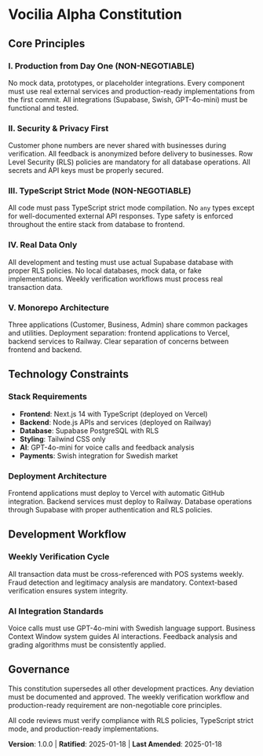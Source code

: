 # Vocilia Alpha Constitution

## Core Principles

### I. Production from Day One (NON-NEGOTIABLE)
No mock data, prototypes, or placeholder integrations. Every component must use real external services and production-ready implementations from the first commit. All integrations (Supabase, Swish, GPT-4o-mini) must be functional and tested.

### II. Security & Privacy First
Customer phone numbers are never shared with businesses during verification. All feedback is anonymized before delivery to businesses. Row Level Security (RLS) policies are mandatory for all database operations. All secrets and API keys must be properly secured.

### III. TypeScript Strict Mode (NON-NEGOTIABLE)
All code must pass TypeScript strict mode compilation. No `any` types except for well-documented external API responses. Type safety is enforced throughout the entire stack from database to frontend.

### IV. Real Data Only
All development and testing must use actual Supabase database with proper RLS policies. No local databases, mock data, or fake implementations. Weekly verification workflows must process real transaction data.

### V. Monorepo Architecture
Three applications (Customer, Business, Admin) share common packages and utilities. Deployment separation: frontend applications to Vercel, backend services to Railway. Clear separation of concerns between frontend and backend.

## Technology Constraints

### Stack Requirements
- **Frontend**: Next.js 14 with TypeScript (deployed on Vercel)
- **Backend**: Node.js APIs and services (deployed on Railway)
- **Database**: Supabase PostgreSQL with RLS
- **Styling**: Tailwind CSS only
- **AI**: GPT-4o-mini for voice calls and feedback analysis
- **Payments**: Swish integration for Swedish market

### Deployment Architecture
Frontend applications must deploy to Vercel with automatic GitHub integration. Backend services must deploy to Railway. Database operations through Supabase with proper authentication and RLS policies.

## Development Workflow

### Weekly Verification Cycle
All transaction data must be cross-referenced with POS systems weekly. Fraud detection and legitimacy analysis are mandatory. Context-based verification ensures system integrity.

### AI Integration Standards
Voice calls must use GPT-4o-mini with Swedish language support. Business Context Window system guides AI interactions. Feedback analysis and grading algorithms must be consistently applied.

## Governance

This constitution supersedes all other development practices. Any deviation must be documented and approved. The weekly verification workflow and production-ready requirement are non-negotiable core principles.

All code reviews must verify compliance with RLS policies, TypeScript strict mode, and production-ready implementations.

**Version**: 1.0.0 | **Ratified**: 2025-01-18 | **Last Amended**: 2025-01-18